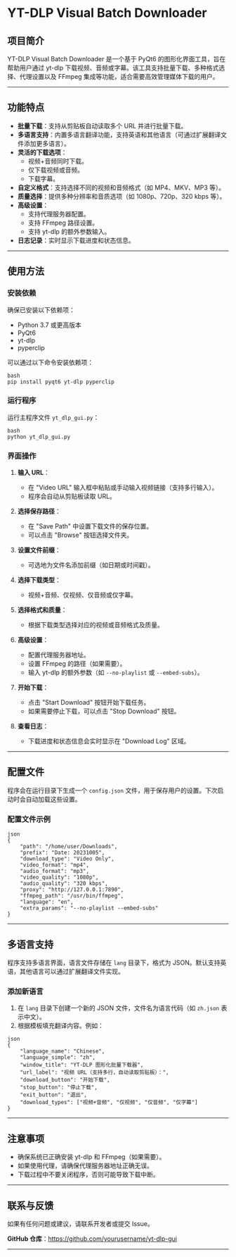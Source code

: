 # YT-DLP Visual Batch Downloader

## 项目简介

YT-DLP Visual Batch Downloader 是一个基于 PyQt6 的图形化界面工具，旨在帮助用户通过 yt-dlp 下载视频、音频或字幕。该工具支持批量下载、多种格式选择、代理设置以及 FFmpeg 集成等功能，适合需要高效管理媒体下载的用户。

---

## 功能特点

- **批量下载**：支持从剪贴板自动读取多个 URL 并进行批量下载。
- **多语言支持**：内置多语言翻译功能，支持英语和其他语言（可通过扩展翻译文件添加更多语言）。
- **灵活的下载选项**：
  - 视频+音频同时下载。
  - 仅下载视频或音频。
  - 下载字幕。
- **自定义格式**：支持选择不同的视频和音频格式（如 MP4、MKV、MP3 等）。
- **质量选择**：提供多种分辨率和音质选项（如 1080p、720p、320 kbps 等）。
- **高级设置**：
  - 支持代理服务器配置。
  - 支持 FFmpeg 路径设置。
  - 支持 yt-dlp 的额外参数输入。
- **日志记录**：实时显示下载进度和状态信息。

---

## 使用方法

### 安装依赖

确保已安装以下依赖项：

- Python 3.7 或更高版本
- PyQt6
- yt-dlp
- pyperclip

可以通过以下命令安装依赖项：

```
bash
pip install pyqt6 yt-dlp pyperclip
```
### 运行程序

运行主程序文件 `yt_dlp_gui.py`：

```
bash
python yt_dlp_gui.py
```
### 界面操作

1. **输入 URL**：
   - 在 "Video URL" 输入框中粘贴或手动输入视频链接（支持多行输入）。
   - 程序会自动从剪贴板读取 URL。

2. **选择保存路径**：
   - 在 "Save Path" 中设置下载文件的保存位置。
   - 可以点击 "Browse" 按钮选择文件夹。

3. **设置文件前缀**：
   - 可选地为文件名添加前缀（如日期或时间戳）。

4. **选择下载类型**：
   - 视频+音频、仅视频、仅音频或仅字幕。

5. **选择格式和质量**：
   - 根据下载类型选择对应的视频或音频格式及质量。

6. **高级设置**：
   - 配置代理服务器地址。
   - 设置 FFmpeg 的路径（如果需要）。
   - 输入 yt-dlp 的额外参数（如 `--no-playlist` 或 `--embed-subs`）。

7. **开始下载**：
   - 点击 "Start Download" 按钮开始下载任务。
   - 如果需要停止下载，可以点击 "Stop Download" 按钮。

8. **查看日志**：
   - 下载进度和状态信息会实时显示在 "Download Log" 区域。

---

## 配置文件

程序会在运行目录下生成一个 `config.json` 文件，用于保存用户的设置。下次启动时会自动加载这些设置。

### 配置文件示例

```
json
{
    "path": "/home/user/Downloads",
    "prefix": "Date: 20231005",
    "download_type": "Video Only",
    "video_format": "mp4",
    "audio_format": "mp3",
    "video_quality": "1080p",
    "audio_quality": "320 kbps",
    "proxy": "http://127.0.0.1:7890",
    "ffmpeg_path": "/usr/bin/ffmpeg",
    "language": "en",
    "extra_params": "--no-playlist --embed-subs"
}
```
---

## 多语言支持

程序支持多语言界面，语言文件存储在 `lang` 目录下，格式为 JSON。默认支持英语，其他语言可以通过扩展翻译文件实现。

### 添加新语言

1. 在 `lang` 目录下创建一个新的 JSON 文件，文件名为语言代码（如 `zh.json` 表示中文）。
2. 根据模板填充翻译内容。例如：

```
json
{
    "language_name": "Chinese",
    "language_simple": "zh",
    "window_title": "YT-DLP 图形化批量下载器",
    "url_label": "视频 URL（支持多行，自动读取剪贴板）：",
    "download_button": "开始下载",
    "stop_button": "停止下载",
    "exit_button": "退出",
    "download_types": ["视频+音频", "仅视频", "仅音频", "仅字幕"]
}
```
---

## 注意事项

- 确保系统已正确安装 yt-dlp 和 FFmpeg（如果需要）。
- 如果使用代理，请确保代理服务器地址正确无误。
- 下载过程中不要关闭程序，否则可能导致下载中断。

---

## 联系与反馈

如果有任何问题或建议，请联系开发者或提交 Issue。
 
**GitHub 仓库**：https://github.com/yourusername/yt-dlp-gui

---

